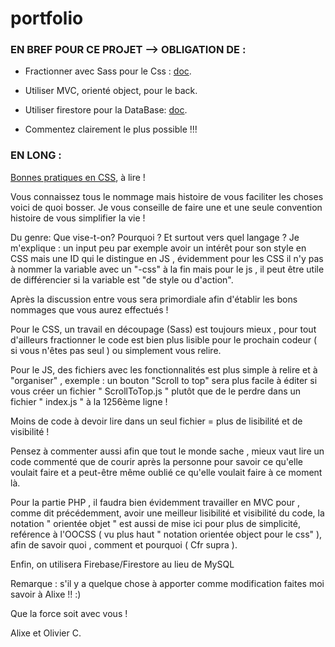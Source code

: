 # portfolio

### EN BREF POUR CE PROJET --> OBLIGATION DE :

  - Fractionner avec Sass pour le Css : [doc](https://sass-lang.com/).

  - Utiliser MVC, orienté object, pour le back.
    
  - Utiliser firestore pour la DataBase: [doc](https://firebase.google.com/docs/firestore/).
    
  - Commentez clairement le plus possible !!!
    

### EN LONG :   

[Bonnes pratiques en CSS](https://www.alsacreations.com/article/lire/1641-BonnespratiquesenCSSBEMetOOCSS.html), à lire !


Vous connaissez tous le nommage mais histoire de vous faciliter les choses voici de quoi bosser. Je vous conseille de faire une et une seule convention histoire de vous simplifier la vie !

Du genre: Que vise-t-on? Pourquoi ? Et surtout vers quel langage ? Je m'explique : un input peu par exemple avoir un intérêt pour son style en CSS mais une ID qui le distingue en JS , évidemment pour les CSS il n'y pas à nommer la variable avec un "-css" à la fin mais pour le js , il peut être utile de différencier si la variable est "de style ou d'action".

Après la discussion entre vous sera primordiale afin d'établir les bons nommages que vous aurez effectués !

Pour le CSS, un travail en découpage (Sass) est toujours mieux , pour tout d'ailleurs fractionner le code est bien plus lisible pour le prochain codeur ( si vous n'êtes pas seul ) ou simplement vous relire.

Pour le JS, des fichiers avec les fonctionnalités est plus simple à relire et à "organiser" , exemple : un bouton "Scroll to top" sera plus facile à éditer si vous créer un fichier " ScrollToTop.js " plutôt que de le perdre dans un fichier " index.js " à la 1256ème ligne !

Moins de code à devoir lire dans un seul fichier = plus de lisibilité et de visibilité !

Pensez à commenter aussi afin que tout le monde sache , mieux vaut lire un code commenté que de courir après la personne pour savoir ce qu'elle voulait faire et a peut-être même oublié ce qu'elle voulait faire à ce moment là.

Pour la partie PHP , il faudra bien évidemment travailler en MVC pour , comme dit précédemment, avoir une meilleur lisibilité et visibilité du code,
la notation " orientée objet " est aussi de mise ici pour plus de simplicité, reférence à l'OOCSS ( vu plus haut " notation orientée object pour le css" ), afin de savoir quoi , comment et pourquoi ( Cfr supra ).

Enfin, on utilisera Firebase/Firestore au lieu de MySQL

Remarque : s'il y a quelque chose à apporter comme modification faites moi savoir à Alixe !! :)


Que la force soit avec vous !

Alixe et Olivier C.
